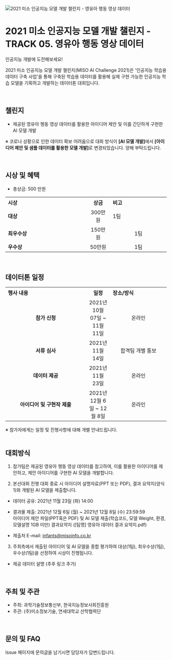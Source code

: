 ![2021 미소 인공지능 모델 개발 챌린지 - 영유아 행동 영상 데이터](https://user-images.githubusercontent.com/92664643/139574033-4b74bfc7-2d18-43b3-aaef-8c62337025ba.jpg)


# 2021 미소 인공지능 모델 개발 챌린지 - TRACK 05. 영유아 행동 영상 데이터
인공지능 개발에 도전해보세요! <p>

 
2021 미소 인공지능 모델 개발 챌린지(MISO AI Challenge 2021)은 '인공지능 학습용 데이터 구축 사업'을 통해 구축된 학습용 데이터를 활용해 실제 구현 가능한 인공지능 학습 모델을 기획하고 개발하는 데이터톤 대회입니다. <p> 
<br>  
  
## 챌린지
- 제공된 영유아 행동 영상 데이터를 활용한 아이디어 제안 및 이를 간단하게 구현한 AI 모델 개발

 ※ 코로나 상황으로 인한 데이터 확보 어려움으로 대회 방식이 <strong>[AI 모델 개발]</strong>에서 
 <strong>[아이디어 제안 및 샘플 데이터를 활용한 모델 개발]</strong>로 변경되었습니다.
   양해 부탁드립니다.
 
<br> 
 
## 시상 및 혜택
- 총상금: 500 만원<br>

<table class="tbl_prize">
  <tr>
    <th style="text-align:left;width:50%">시상</th>
    <th style="text-align:center;width:15%">상금</th>
        <th style="text-align:left;width:35%">비고</th>
  </tr>
  <tr>
    <td>
      <strong>대상</strong><br>
    </td>
    <td align=center> 300만원 </td>
    <td> 1팀 </td>
  </tr>
    <tr>
    <td>
      <strong>최우수상</strong><br>
    </td>
    <td style="text-align:center"> 150만원</td>
        <td align=center> 1팀 </td>
   </tr>
      <tr>
    <td>
      <strong>우수상</strong><br>
    </td>
    <td style="text-align:center">50만원</td>
        <td align=center> 1팀 </td>
   </tr>

</table>

<br>
   
## 데이터톤 일정
<table class="tbl_schedule">
  <tr>
    <th style="text-align:left;width:50%">행사 내용</th>
    <th style="text-align:center;width:15%">일정</th>
        <th style="text-align:left;width:35%">장소/방식</th>
  </tr>
  <tr>
        <td align=center>
      <strong>참가 신청</strong><br>
    </td>
    <td align=center> 2021년 10월 07일 ~ 11월 11일</td>
    <td align=center> 온라인 </td>
  </tr>
    <tr>
        <td align=center>
      <strong>서류 심사</strong><br>
    </td>
    <td align=center>2021년 11월 14일</td>
        <td align=center> 합격팀 개별 통보
    </td>
   </tr>
     <tr>
          <td align=center><strong>데이터 제공</strong><br>
    </td>
    <td align=center>2021년 11월 23일</td>
        <td align=center> 온라인
    </td>
   </tr>
     <tr>
    <td align=center>
      <strong>아이디어 및 구현작 제출</strong><br>
    </td>
    <td style="text-align:center">2021년 12월 6일 ~ 12월 8일</td>
 <td align=center> 온라인
    </td>
   </tr>
</table>
※ 참가자에게는 일정 및 진행사항에 대해 개별 안내드립니다.<br>

<br>

## 대회방식
1. 참가팀은 제공된 영유아 행동 영상 데이터를 참고하여, 이를 활용한 아이디어를 
   제안하고, 제안 아이디어를 구현한 AI 모델을 개발합니다.

2. 본선대회 진행       대회 종료 시 아이디어 설명자료(PPT 또는 PDF), 결과 요약지(양식 1)와 개발된 AI 모델을 제출합니다.<br>

- 데이터 공유: 2021년 11월 23일 (화) 14:00<br>

- 결과물 제출: 2021년 12월 6일 (월) ~ 2021년 12월 8일 (수) 23:59:59<br>
                   아이디어 제안 파일(PPT혹은 PDF) 및 AI 모델 제출(학습코드, 모델 Weight, 환경, 모델설명 1GB 미만)
                   결과요약지 ([팀명] 영유아 데이터 결과 요약지.pdf) <br>
                   
- 제출처 E-mail: infants@misoinfo.co.kr<br>

3. 주최측에서 제출된 아이디어 및 AI 모델을 종합 평가하여 대상(1팀), 최우수상(1팀), 
   우수상(1팀)을 선정하여 시상이 진행됩니다.

- 제공 데이터 설명 (추후 링크 추가)

<br>

## 주최 및 주관
- 주최: 과학기술정보통신부, 한국지능정보사회진흥원
- 주관: (주)미소정보기술, 연세대학교 산학협력단

<br>

## 문의 및 FAQ
Issue 페이지에 문의글을 남기시면 담당자가 답변드립니다. <br>
